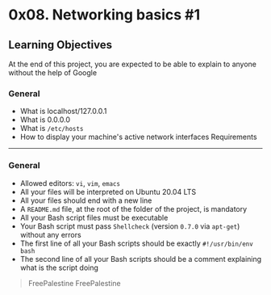 # 0x08. Networking basics #1
Learning Objectives
-------------------
At the end of this project, you are expected to be able to explain to anyone without the help of Google

### General
*   What is localhost/127.0.0.1
*   What is 0.0.0.0
*   What is `/etc/hosts`
*   How to display your machine's active network interfaces
Requirements
------------
### General
*   Allowed editors: `vi`, `vim`, `emacs`
*   All your files will be interpreted on Ubuntu 20.04 LTS
*   All your files should end with a new line
*   A `README.md` file, at the root of the folder of the project, is mandatory
*   All your Bash script files must be executable
*   Your Bash script must pass `Shellcheck` (version `0.7.0` via `apt-get`) without any errors
*   The first line of all your Bash scripts should be exactly `#!/usr/bin/env bash`
*   The second line of all your Bash scripts should be a comment explaining what is the script doing
> FreePalestine
> FreePalestine
